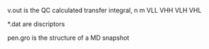 v.out is the QC calculated transfer integral, n m VLL VHH VLH VHL 

*.dat are discriptors


pen.gro is the structure of a MD snapshot
